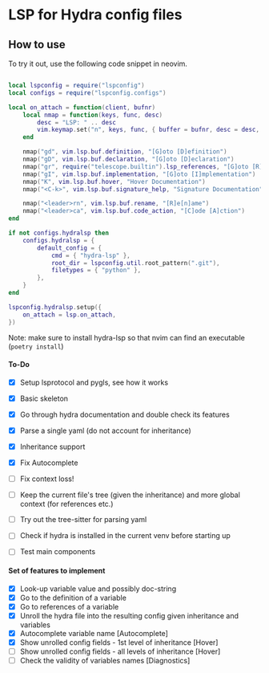 # LSP for Hydra config files

## How to use

To try it out, use the following code snippet in neovim.

```lua

local lspconfig = require("lspconfig")
local configs = require("lspconfig.configs")

local on_attach = function(client, bufnr)
    local nmap = function(keys, func, desc)
        desc = "LSP: " .. desc
        vim.keymap.set("n", keys, func, { buffer = bufnr, desc = desc, noremap = true })
    end

    nmap("gd", vim.lsp.buf.definition, "[G]oto [D]efinition")
    nmap("gD", vim.lsp.buf.declaration, "[G]oto [D]eclaration")
    nmap("gr", require("telescope.builtin").lsp_references, "[G]oto [R]eferences")
    nmap("gI", vim.lsp.buf.implementation, "[G]oto [I]mplementation")
    nmap("K", vim.lsp.buf.hover, "Hover Documentation")
    nmap("<C-k>", vim.lsp.buf.signature_help, "Signature Documentation")

    nmap("<leader>rn", vim.lsp.buf.rename, "[R]e[n]ame")
    nmap("<leader>ca", vim.lsp.buf.code_action, "[C]ode [A]ction")
end

if not configs.hydralsp then
    configs.hydralsp = {
        default_config = {
            cmd = { "hydra-lsp" },
            root_dir = lspconfig.util.root_pattern(".git"),
            filetypes = { "python" },
        },
    }
end

lspconfig.hydralsp.setup({
    on_attach = lsp.on_attach,
})

```

Note: make sure to install hydra-lsp so that nvim can find an executable (`poetry install`)

#### To-Do

- [x] Setup lsprotocol and pygls, see how it works
- [x] Basic skeleton
- [x] Go through hydra documentation and double check its features
- [x] Parse a single yaml (do not account for inheritance)
- [x] Inheritance support
- [x] Fix Autocomplete
- [ ] Fix context loss!

- [ ] Keep the current file's tree (given the inheritance) and more global context (for references etc.)
- [ ] Try out the tree-sitter for parsing yaml
- [ ] Check if hydra is installed in the current venv before starting up
- [ ] Test main components

#### Set of features to implement

- [x] Look-up variable value and possibly doc-string
- [x] Go to the definition of a variable
- [x] Go to references of a variable
- [x] Unroll the hydra file into the resulting config given inheritance and variables
- [x] Autocomplete variable name [Autocomplete]
- [x] Show unrolled config fields - 1st level of inheritance [Hover]
- [ ] Show unrolled config fields - all levels of inheritance [Hover]
- [ ] Check the validity of variables names [Diagnostics]
